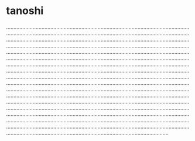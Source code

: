 # tanoshi
..........................................................................................................................................................................................................................................................................................................................................................................................................................................................................................................................................................................................................................................................................................................................................................................................................................................................................................................................................................................................................................................................................................................................................................................................................................................................................................................................................................................................................................................................................................................................................................................................................................................................................................................................................................................................................................................................................................................................................................................................................................................................................................................................................................................................................................................................................................................